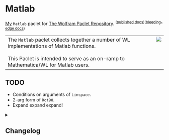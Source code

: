 # Matlab
[My](https://resources.wolframcloud.com/publishers/resources?PublisherID=TheRealCStover) `Matlab` paclet for [The Wolfram Paclet Repository](https://resources.wolframcloud.com/PacletRepository). <sup>([published docs]())</sup><sup>([bleeding-edge docs]())</sup>

<table>
  <tr>
    <td valign = "top">
      The <code>Matlab</code> paclet collects together a number of WL implementations of Matlab functions.
      <br><br>
        This Paclet is intended to serve as an on-ramp to Mathematica/WL for Matlab users.
    </td>
    <td valign = "top">
      <img src = "https://github.com/stoverc/Matlab/blob/main/img/logo2.png">
    </td>
  </tr>
 </table>
 
<!--[![View notebooks](https://wolfr.am/HAAhzkRq)](https://wolfr.am/15vauXgrU)-->
 
## TODO
* Conditions on arguments of <code>Linspace</code>.
* 2-arg form of <code>Rot90</code>.
* Expand expand expand!

<details>
<summary><h2>Changelog</h2></summary>
  <details>
  <summary><h4>20 Sep 2022</h4></summary>
  <ol>
    <li>Initial commit. This version contains definitions four functions plus some skeleton documentation for each. Much more fleshing out is needed.</li>
  </ol>
  </details>
</details>
